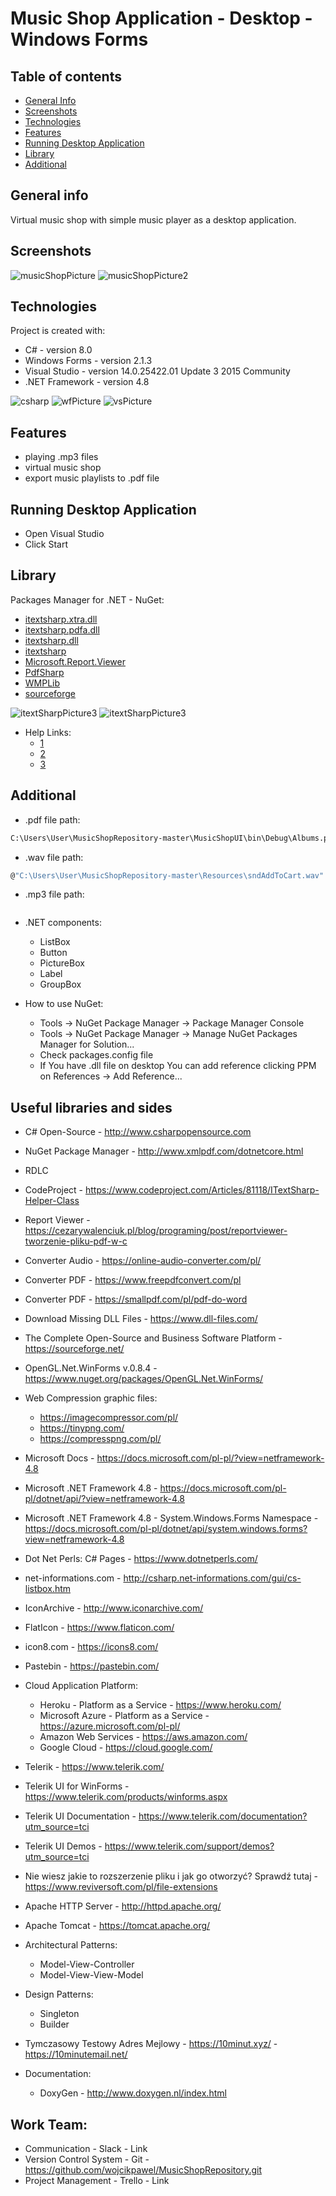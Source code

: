 # Music Shop Application - Desktop - Windows Forms

## Table of contents
* [General Info](#general-info)
* [Screenshots](#screenshots)
* [Technologies](#technologies)
* [Features](#features)
* [Running Desktop Application](#running-desktop-application)
* [Library](#library)
* [Additional](#additional)

## General info
Virtual music shop with simple music player as a desktop application.

## Screenshots
![musicShopPicture](./Images/screenshot.jpg)
![musicShopPicture2](./Images/musicShopPdf.jpg)

## Technologies
Project is created with:
* C# - version 8.0
* Windows Forms - version 2.1.3
* Visual Studio - version 14.0.25422.01 Update 3 2015 Community
* .NET Framework - version 4.8

![csharp](./Images/csharp.jpg)
![wfPicture](./Images/wfPicture.jpg)
![vsPicture](./Images/vsPicture.jpg)

## Features
* playing .mp3 files
* virtual music shop
* export music playlists to .pdf file

## Running Desktop Application
* Open Visual Studio
* Click Start

## Library
Packages Manager for .NET - NuGet:
* [itextsharp.xtra.dll](https://www.nuget.org/packages/itextsharp.xtra/)
* [itextsharp.pdfa.dll](https://www.nuget.org/packages/itextsharp.pdfa/)
* [itextsharp.dll](https://www.nuget.org/packages/iTextSharp/)
* [itextsharp](https://github.com/itext/itextsharp)
* [Microsoft.Report.Viewer](https://www.nuget.org/packages/Microsoft.Report.Viewer/)
* [PdfSharp](https://www.nuget.org/packages/PdfSharp/1.51.5185-beta)
* [WMPLib](https://www.nuget.org/packages/WMPLib/)
* [sourceforge](https://sourceforge.net/)

![itextSharpPicture3](./Images/nugetPicture.jpg)
![itextSharpPicture3](./Images/itextsharp.jpg)
* Help Links:
  * [1](https://forum.android.com.pl/topic/173788-polskie-znaki-przy-budowaniu-pdf-itext/)
  * [2](https://4programmers.net/Forum/Java/93697-IText_Polskie_znaki)
  * [3](https://4programmers.net/Forum/C_i_.NET/159536-ITextSharp_i_CP1250)

## Additional
* .pdf file path:
```sh
C:\Users\User\MusicShopRepository-master\MusicShopUI\bin\Debug\Albums.pdf
```
* .wav file path:
```sh
@"C:\Users\User\MusicShopRepository-master\Resources\sndAddToCart.wav"
```
* .mp3 file path:
```sh

```
* .NET components:
  * ListBox
  * Button
  * PictureBox
  * Label
  * GroupBox
  
* How to use NuGet:
  * Tools -> NuGet Package Manager -> Package Manager Console
  * Tools -> NuGet Package Manager -> Manage NuGet Packages Manager for Solution...
  * Check packages.config file
  * If You have .dll file on desktop You can add reference clicking PPM on References -> Add Reference...
  
## Useful libraries and sides
* C# Open-Source - http://www.csharpopensource.com
* NuGet Package Manager - http://www.xmlpdf.com/dotnetcore.html
* RDLC
* CodeProject - https://www.codeproject.com/Articles/81118/ITextSharp-Helper-Class
* Report Viewer - https://cezarywalenciuk.pl/blog/programing/post/reportviewer-tworzenie-pliku-pdf-w-c
* Converter Audio - https://online-audio-converter.com/pl/
* Converter PDF - https://www.freepdfconvert.com/pl
* Converter PDF - https://smallpdf.com/pl/pdf-do-word
* Download Missing DLL Files - https://www.dll-files.com/
* The Complete Open-Source and Business Software Platform - https://sourceforge.net/
* OpenGL.Net.WinForms v.0.8.4 - https://www.nuget.org/packages/OpenGL.Net.WinForms/
* Web Compression graphic files:
  * https://imagecompressor.com/pl/
  * https://tinypng.com/
  * https://compresspng.com/pl/
* Microsoft Docs - https://docs.microsoft.com/pl-pl/?view=netframework-4.8
* Microsoft .NET Framework 4.8 - https://docs.microsoft.com/pl-pl/dotnet/api/?view=netframework-4.8  
* Microsoft .NET Framework 4.8 - System.Windows.Forms Namespace - https://docs.microsoft.com/pl-pl/dotnet/api/system.windows.forms?view=netframework-4.8
* Dot Net Perls: C# Pages - https://www.dotnetperls.com/
* net-informations.com - http://csharp.net-informations.com/gui/cs-listbox.htm
* IconArchive - http://www.iconarchive.com/
* FlatIcon - https://www.flaticon.com/
* icon8.com - https://icons8.com/
* Pastebin - https://pastebin.com/
* Cloud Application Platform:
  * Heroku - Platform as a Service - https://www.heroku.com/
  * Microsoft Azure - Platform as a Service - https://azure.microsoft.com/pl-pl/
  * Amazon Web Services - https://aws.amazon.com/
  * Google Cloud - https://cloud.google.com/
* Telerik - https://www.telerik.com/
* Telerik UI for WinForms - https://www.telerik.com/products/winforms.aspx
* Telerik UI Documentation - https://www.telerik.com/documentation?utm_source=tci
* Telerik UI Demos - https://www.telerik.com/support/demos?utm_source=tci
* Nie wiesz jakie to rozszerzenie pliku i jak go otworzyć? Sprawdź tutaj - https://www.reviversoft.com/pl/file-extensions
  
* Apache HTTP Server - http://httpd.apache.org/
* Apache Tomcat - https://tomcat.apache.org/
* Architectural Patterns: 
  * Model-View-Controller
  * Model-View-View-Model
* Design Patterns:
  * Singleton
  * Builder
  
* Tymczasowy Testowy Adres Mejlowy - https://10minut.xyz/ - https://10minutemail.net/
* Documentation:
   * DoxyGen - http://www.doxygen.nl/index.html
   
   
## Work Team:

* Communication - Slack - Link
* Version Control System - Git - https://github.com/wojcikpawel/MusicShopRepository.git
* Project Management - Trello - Link
